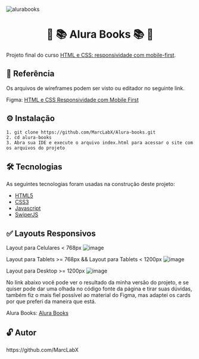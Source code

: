 ![alurabooks](https://user-images.githubusercontent.com/55258483/178596490-768a0e86-13ed-4dd2-9979-c3973c863ac4.png)

<h1 align="center" id="sobre">🔵 📚 Alura Books 📚 🔵</h1>

<p>
  Projeto final do curso <a href="https://cursos.alura.com.br/course/html-css-responsividade-mobile-first">HTML e CSS: responsividade com mobile-first</a>.
</p>


<h2 id="referencia"> 🔖 Referência </h2>
<p>
  Os arquivos de wireframes podem ser visto ou editador no seguinte link.
<p>
<p>
  Figma: <a href="https://www.figma.com/file/JTXUlFgtMNBCn2JEkXzMFW/AluraBooks-Ref">HTML e CSS Responsividade com Mobile First</a>
</p>


<h2 id="instalacao"> ⚙ Instalação </h2>

```
1. git clone https://github.com/MarcLabX/Alura-books.git
2. cd alura-books
3. Abra sua IDE e execute o arquivo index.html para acessar o site com os arquivos do projeto
```

<h2 id="tecnologias"> 🛠 Tecnologias </h2>

As seguintes tecnologias foram usadas na construção deste projeto:

<ul>
  <li><a href="https://www.w3schools.com/html/default.asp" target="_blank">HTML5</a></li>
  <li><a href="https://www.w3schools.com/css/default.asp" target="_blank">CSS3</a></li>
  <li><a href="https://www.w3schools.com/js/default.asp" target="_blank">Javascript</a></li>
  <li><a href="https://swiperjs.com/" target="_blank">SwiperJS</a></li>
</ul>
<h2 id="demonstracao"> ✅ Layouts Responsivos </h2>

Layout para Celulares < 768px
![image](https://github.com/MarcLabX/Alura-Books/assets/174205293/7e9d0f88-3529-4971-95bb-86afc86c1f2b)

Layout para Tablets >= 768px && Layout para Tablets < 1200px 
![image](https://github.com/MarcLabX/Alura-Books/assets/174205293/759a609c-61af-434a-a444-a05aa381e4c7)

Layout para Desktop >= 1200px
![image](https://github.com/MarcLabX/Alura-Books/assets/174205293/e15c73bf-373c-49a0-b2d4-cd755343f918)


<p>No link abaixo você pode ver o resultado da minha versão do projeto, e se quiser pode dar uma olhada no código fonte da página e tirar suas dúvidas, também fiz o mais fiel possível ao material do Figma, mas adaptei os cards por que preferi da maneira que está.</p>
<p>Alura Books: <a href="https://alura-books-sage-pi.vercel.app/" target="_blank">Alura Books</a></p>


<h2 id="autor"> 🔓 Autor </h2>
https://github.com/MarcLabX
